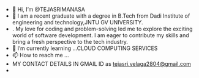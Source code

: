 - 👋 Hi, I’m @TEJASRIMANASA			
- 👀 I am a recent graduate with a degree in B.Tech from Dadi Institute of engineering and technology,JNTU GV UNIVERSITY.
- . My love for coding and problem-solving led me to explore the exciting world of software development. I am eager to contribute my skills and bring a fresh perspective to the tech industry.
- 🌱 I’m currently learning ...CLOUD COMPUTING SERVICES
- 📫 How to reach me ...
- MY CONTACT DETAILS IN GMAIL ID as tejasri.velaga2804@gmail.com
- 

<!---
TEJASRIMANASA/TEJASRIMANASA is a ✨ special ✨ repository because its `README.md` (this file) appears on your GitHub profile.
You can click the Preview link to take a look at your changes.
--->
